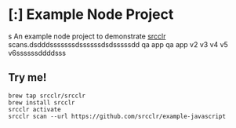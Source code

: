 # [:] Example Node Project
s
An example node project to demonstrate [srcclr](https://www.srcclr.com) scans.dsdddsssssssdssssssdsdsssssdd qa app qa app v2 v3 v4 v5 v6ssssssddddsss

## Try me!

```
brew tap srcclr/srcclr
brew install srcclr
srcclr activate
srcclr scan --url https://github.com/srcclr/example-javascript
```

